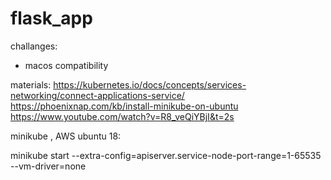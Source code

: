 # flask_app

challanges:
- macos compatibility

materials:
https://kubernetes.io/docs/concepts/services-networking/connect-applications-service/
https://phoenixnap.com/kb/install-minikube-on-ubuntu
https://www.youtube.com/watch?v=R8_veQiYBjI&t=2s



minikube , 
AWS ubuntu 18:

minikube start --extra-config=apiserver.service-node-port-range=1-65535 --vm-driver=none
